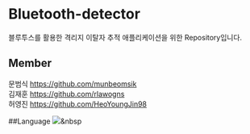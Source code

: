 # Bluetooth-detector
 블루투스를 활용한 격리지 이탈자 추적 애플리케이션을 위한 Repository입니다.
 
## Member
 문범식 https://github.com/munbeomsik <br>
 김재훈 https://github.com/rlawogns <br>
 허영진 https://github.com/HeoYoungJin98 <br>

##Language
 <img src="https://img.sheilds.io/badge/Kotlin-#7F52FF?style=flat-square&logo=Kotlin&logoColor=white"/></a>&nbsp
